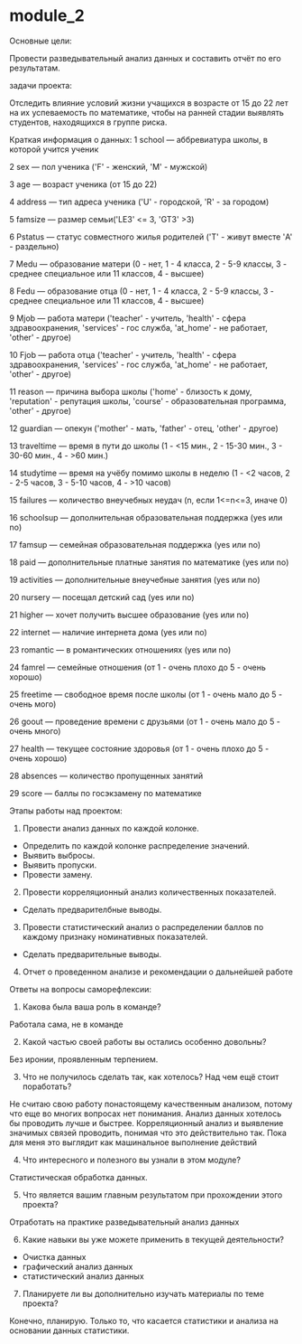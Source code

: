 ﻿# module_2

Основные цели:

Провести разведывательный анализ данных и составить отчёт по его результатам.

задачи проекта:

Отследить влияние условий жизни учащихся в возрасте от 15 до 22 лет на их успеваемость по математике, 
чтобы на ранней стадии выявлять студентов, находящихся в группе риска.


Краткая информация о данных:
1 school — аббревиатура школы, в которой учится ученик

2 sex — пол ученика ('F' - женский, 'M' - мужской)

3 age — возраст ученика (от 15 до 22)

4 address — тип адреса ученика ('U' - городской, 'R' - за городом)

5 famsize — размер семьи('LE3' <= 3, 'GT3' >3)

6 Pstatus — статус совместного жилья родителей ('T' - живут вместе 'A' - раздельно)

7 Medu — образование матери (0 - нет, 1 - 4 класса, 2 - 5-9 классы, 3 - среднее специальное или 11 классов, 4 - высшее)

8 Fedu — образование отца (0 - нет, 1 - 4 класса, 2 - 5-9 классы, 3 - среднее специальное или 11 классов, 4 - высшее)

9 Mjob — работа матери ('teacher' - учитель, 'health' - сфера здравоохранения, 'services' - гос служба, 'at_home' - не работает, 'other' - другое)

10 Fjob — работа отца ('teacher' - учитель, 'health' - сфера здравоохранения, 'services' - гос служба, 'at_home' - не работает, 'other' - другое)

11 reason — причина выбора школы ('home' - близость к дому, 'reputation' - репутация школы, 'course' - образовательная программа, 'other' - другое)

12 guardian — опекун ('mother' - мать, 'father' - отец, 'other' - другое)

13 traveltime — время в пути до школы (1 - <15 мин., 2 - 15-30 мин., 3 - 30-60 мин., 4 - >60 мин.)

14 studytime — время на учёбу помимо школы в неделю (1 - <2 часов, 2 - 2-5 часов, 3 - 5-10 часов, 4 - >10 часов)

15 failures — количество внеучебных неудач (n, если 1<=n<=3, иначе 0)

16 schoolsup — дополнительная образовательная поддержка (yes или no)

17 famsup — семейная образовательная поддержка (yes или no)

18 paid — дополнительные платные занятия по математике (yes или no)

19 activities — дополнительные внеучебные занятия (yes или no)

20 nursery — посещал детский сад (yes или no)

21 higher — хочет получить высшее образование (yes или no)

22 internet — наличие интернета дома (yes или no)

23 romantic — в романтических отношениях (yes или no)

24 famrel — семейные отношения (от 1 - очень плохо до 5 - очень хорошо)

25 freetime — свободное время после школы (от 1 - очень мало до 5 - очень мого)

26 goout — проведение времени с друзьями (от 1 - очень мало до 5 - очень много)

27 health — текущее состояние здоровья (от 1 - очень плохо до 5 - очень хорошо)

28 absences — количество пропущенных занятий

29 score — баллы по госэкзамену по математике


Этапы работы над проектом:
1. Провести анализ данных по каждой колонке.
 - Определить по каждой колонке распределение значений.
 - Выявить выбросы.
 - Выявить пропуски.
 - Провести замену.
2. Провести корреляционный анализ количественных показателей.
 - Сделать предварителбные выводы.
3. Провести статистический анализ о распределении баллов по каждому признаку номинативных показателей.
 - Сделать предварительные выводы.
4. Отчет о проведенном анализе и рекомендации о дальнейшей работе


Ответы на вопросы саморефлексии:

1. Какова была ваша роль в команде?

Работала сама, не в команде

2. Какой частью своей работы вы остались особенно довольны?

Без иронии, проявленным терпением.

3. Что не получилось сделать так, как хотелось? Над чем ещё стоит поработать?

Не считаю свою работу понастоящему качественным анализом, потому что еще во многих вопросах нет понимания.
Анализ данных хотелось бы проводить лучше и быстрее. Корреляционный анализ и выявление значимых связей проводить, 
понимая что это действительно так. Пока для меня это выглядит как машинальное выполнение действий

4. Что интересного и полезного вы узнали в этом модуле?

Статистическая обработка данных.

5. Что является вашим главным результатом при прохождении этого проекта?

Отработать на практике разведывательный анализ данных

6. Какие навыки вы уже можете применить в текущей деятельности?

 - Очистка данных
 - графический анализ данных
 - статистический анализ данных

7. Планируете ли вы дополнительно изучать материалы по теме проекта?

Конечно, планирую. Только то, что касается статистики и анализа на основании данных статистики.





